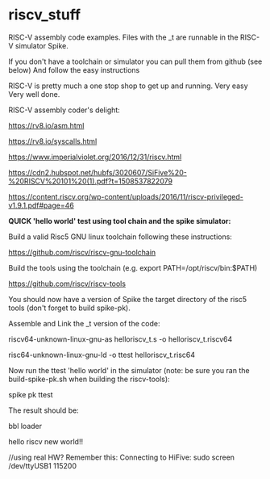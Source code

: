 # riscv_stuff
RISC-V assembly code examples. Files with the _t are runnable in the RISC-V simulator Spike.

If you don't have a toolchain or simulator you can pull them from github (see below) 
And follow the easy instructions

RISC-V is pretty much a one stop shop to get up and running. Very easy Very well done.

RISC-V assembly coder's delight: 

https://rv8.io/asm.html

https://rv8.io/syscalls.html

https://www.imperialviolet.org/2016/12/31/riscv.html

https://cdn2.hubspot.net/hubfs/3020607/SiFive%20-%20RISCV%20101%20(1).pdf?t=1508537822079

https://content.riscv.org/wp-content/uploads/2016/11/riscv-privileged-v1.9.1.pdf#page=46




<b>QUICK 'hello world' test using tool chain and the spike simulator:</b>

Build a valid Risc5 GNU linux toolchain following these instructions:

https://github.com/riscv/riscv-gnu-toolchain

Build the tools using the toolchain (e.g. export PATH=/opt/riscv/bin:$PATH)

https://github.com/riscv/riscv-tools

You should now have a version of Spike the target directory of the risc5 tools (don't forget to build spike-pk).

Assemble and Link the _t version of the code:

riscv64-unknown-linux-gnu-as helloriscv_t.s -o helloriscv_t.riscv64

risc64-unknown-linux-gnu-ld -o ttest helloriscv_t.risc64

Now run the ttest 'hello world' in the simulator (note: be sure you ran the build-spike-pk.sh when building the riscv-tools):

spike pk ttest

The result should be:

bbl loader

hello riscv new world!!


//using real HW? Remember this:
Connecting to HiFive:  sudo screen /dev/ttyUSB1 115200
